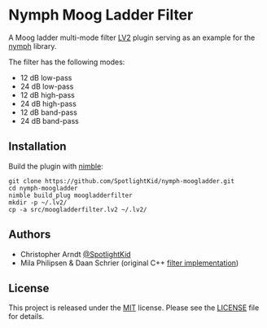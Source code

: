 # Nymph Moog Ladder Filter

A Moog ladder multi-mode filter [LV2](https://lv2plug.in) plugin serving as an
example for the [nymph](https://github.com/SpotlightKid/nymph) library.

The filter has the following modes:

* 12 dB low-pass
* 24 dB low-pass
* 12 dB high-pass
* 24 dB high-pass
* 12 dB band-pass
* 24 dB band-pass

## Installation

Build the plugin with [nimble](https://github.com/nim-lang/nimble):

```con
git clone https://github.com/SpotlightKid/nymph-moogladder.git
cd nymph-moogladder
nimble build_plug moogladderfilter
mkdir -p ~/.lv2/
cp -a src/moogladderfilter.lv2 ~/.lv2/
```

## Authors

- Christopher Arndt [@SpotlightKid](https://www.github.com/SpotlightKid)
- Mila Philipsen & Daan Schrier (original C++ 
  [filter implementation](https://github.com/DaanKS/OpenLadderFilter))


## License

This project is released under the [MIT](https://choosealicense.com/licenses/mit/) license.
Please see the [LICENSE](./LICENSE.md) file for details.

